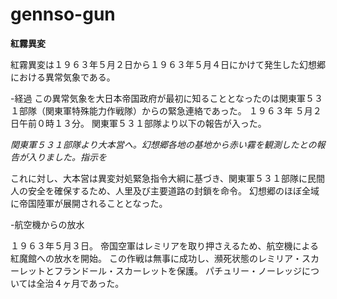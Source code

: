 # gennso-gun

**紅霧異変**

紅霧異変は１９６３年５月２日から１９６３年５月４日にかけて発生した幻想郷における異常気象である。



 -経過
この異常気象を大日本帝国政府が最初に知ることとなったのは関東軍５３１部隊（関東軍特殊能力作戦隊）からの緊急連絡であった。
１９６３年 ５月２日午前０時１３分。
関東軍５３１部隊より以下の報告が入った。

*関東軍５３１部隊より大本営へ。幻想郷各地の基地から赤い霧を観測したとの報告が入りました。指示を*

これに対し、大本営は異変対処緊急指令大綱に基づき、関東軍５３１部隊に民間人の安全を確保するため、人里及び主要道路の封鎖を命令。
幻想郷のほぼ全域に帝国陸軍が展開されることとなった。

-航空機からの放水

１９６３年５月３日。
帝国空軍はレミリアを取り押さえるため、航空機による紅魔館への放水を開始。
この作戦は無事に成功し、瀕死状態のレミリア・スカーレットとフランドール・スカーレットを保護。
パチュリー・ノーレッジについては全治４ヶ月であった。



